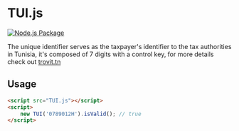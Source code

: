 # TUI.js
[![Node.js Package](https://github.com/McZen-Technologies/TUI/actions/workflows/release-package.yml/badge.svg)](https://github.com/McZen-Technologies/TUI/actions/workflows/release-package.yml)

The unique identifier serves as the taxpayer's identifier to the tax authorities in Tunisia, it's composed of 7 digits with a control key, for more details check out [trovit.tn](https://trovit.tn)
## Usage
```html
<script src="TUI.js"></script>
<script>
    new TUI('0789012H').isValid(); // true
</script>
```
